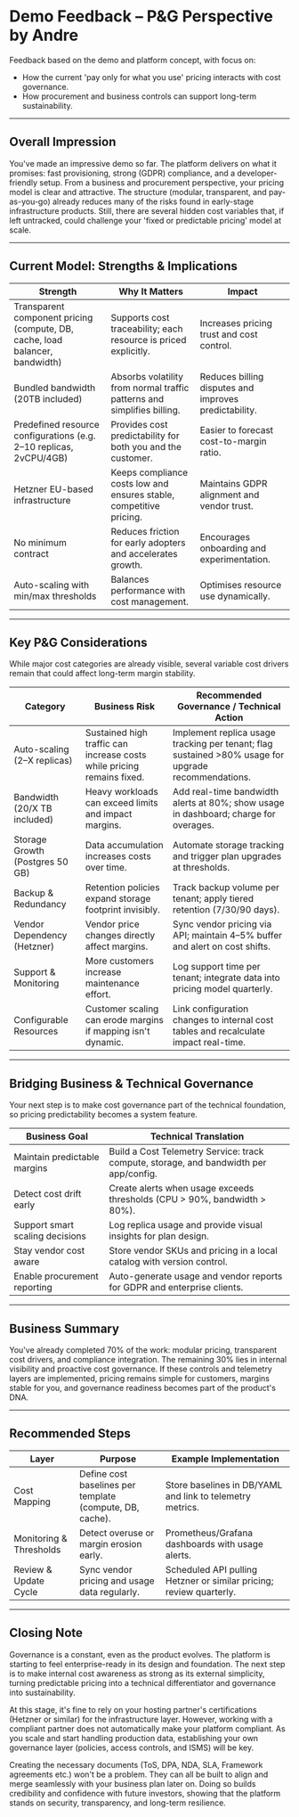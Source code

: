 # Demo Feedback – P&G Perspective by Andre

Feedback based on the demo and platform concept, with focus on:
- How the current 'pay only for what you use' pricing interacts with cost governance.
- How procurement and business controls can support long-term sustainability.

---

## Overall Impression

You've made an impressive demo so far. The platform delivers on what it promises: fast provisioning, strong (GDPR) compliance, and a developer-friendly setup. From a business and procurement perspective, your pricing model is clear and attractive. The structure (modular, transparent, and pay-as-you-go) already reduces many of the risks found in early-stage infrastructure products. Still, there are several hidden cost variables that, if left untracked, could challenge your 'fixed or predictable pricing' model at scale.

---

## Current Model: Strengths & Implications

| Strength | Why It Matters | Impact |
|----------|----------------|--------|
| Transparent component pricing (compute, DB, cache, load balancer, bandwidth) | Supports cost traceability; each resource is priced explicitly. | Increases pricing trust and cost control. |
| Bundled bandwidth (20TB included) | Absorbs volatility from normal traffic patterns and simplifies billing. | Reduces billing disputes and improves predictability. |
| Predefined resource configurations (e.g. 2–10 replicas, 2vCPU/4GB) | Provides cost predictability for both you and the customer. | Easier to forecast cost-to-margin ratio. |
| Hetzner EU-based infrastructure | Keeps compliance costs low and ensures stable, competitive pricing. | Maintains GDPR alignment and vendor trust. |
| No minimum contract | Reduces friction for early adopters and accelerates growth. | Encourages onboarding and experimentation. |
| Auto-scaling with min/max thresholds | Balances performance with cost management. | Optimises resource use dynamically. |

---

## Key P&G Considerations

While major cost categories are already visible, several variable cost drivers remain that could affect long-term margin stability.

| Category | Business Risk | Recommended Governance / Technical Action |
|----------|---------------|-------------------------------------------|
| Auto-scaling (2–X replicas) | Sustained high traffic can increase costs while pricing remains fixed. | Implement replica usage tracking per tenant; flag sustained >80% usage for upgrade recommendations. |
| Bandwidth (20/X TB included) | Heavy workloads can exceed limits and impact margins. | Add real-time bandwidth alerts at 80%; show usage in dashboard; charge for overages. |
| Storage Growth (Postgres 50 GB) | Data accumulation increases costs over time. | Automate storage tracking and trigger plan upgrades at thresholds. |
| Backup & Redundancy | Retention policies expand storage footprint invisibly. | Track backup volume per tenant; apply tiered retention (7/30/90 days). |
| Vendor Dependency (Hetzner) | Vendor price changes directly affect margins. | Sync vendor pricing via API; maintain 4–5% buffer and alert on cost shifts. |
| Support & Monitoring | More customers increase maintenance effort. | Log support time per tenant; integrate data into pricing model quarterly. |
| Configurable Resources | Customer scaling can erode margins if mapping isn't dynamic. | Link configuration changes to internal cost tables and recalculate impact real-time. |

---

## Bridging Business & Technical Governance

Your next step is to make cost governance part of the technical foundation, so pricing predictability becomes a system feature.

| Business Goal | Technical Translation |
|---------------|----------------------|
| Maintain predictable margins | Build a Cost Telemetry Service: track compute, storage, and bandwidth per app/config. |
| Detect cost drift early | Create alerts when usage exceeds thresholds (CPU > 90%, bandwidth > 80%). |
| Support smart scaling decisions | Log replica usage and provide visual insights for plan design. |
| Stay vendor cost aware | Store vendor SKUs and pricing in a local catalog with version control. |
| Enable procurement reporting | Auto-generate usage and vendor reports for GDPR and enterprise clients. |

---

## Business Summary

You've already completed 70% of the work: modular pricing, transparent cost drivers, and compliance integration. The remaining 30% lies in internal visibility and proactive cost governance. If these controls and telemetry layers are implemented, pricing remains simple for customers, margins stable for you, and governance readiness becomes part of the product's DNA.

---

## Recommended Steps

| Layer | Purpose | Example Implementation |
|-------|---------|------------------------|
| Cost Mapping | Define cost baselines per template (compute, DB, cache). | Store baselines in DB/YAML and link to telemetry metrics. |
| Monitoring & Thresholds | Detect overuse or margin erosion early. | Prometheus/Grafana dashboards with usage alerts. |
| Review & Update Cycle | Sync vendor pricing and usage data regularly. | Scheduled API pulling Hetzner or similar pricing; review quarterly. |

---

## Closing Note

Governance is a constant, even as the product evolves. The platform is starting to feel enterprise-ready in its design and foundation. The next step is to make internal cost awareness as strong as its external simplicity, turning predictable pricing into a technical differentiator and governance into sustainability.

At this stage, it's fine to rely on your hosting partner's certifications (Hetzner or similar) for the infrastructure layer. However, working with a compliant partner does not automatically make your platform compliant. As you scale and start handling production data, establishing your own governance layer (policies, access controls, and ISMS) will be key.

Creating the necessary documents (ToS, DPA, NDA, SLA, Framework agreements etc.) won't be a problem. They can all be built to align and merge seamlessly with your business plan later on. Doing so builds credibility and confidence with future investors, showing that the platform stands on security, transparency, and long-term resilience.
